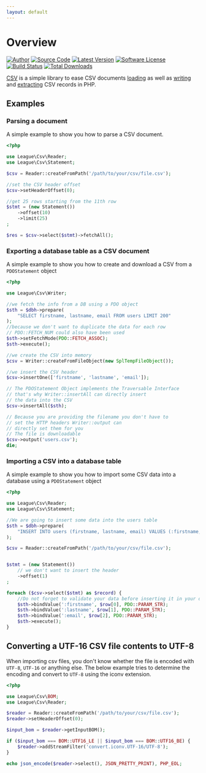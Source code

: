```yaml
---
layout: default
---
```


# Overview

[![Author](http://img.shields.io/badge/author-@nyamsprod-blue.svg?style=flat-square)](https://twitter.com/nyamsprod)
[![Source Code](http://img.shields.io/badge/source-league/csv-blue.svg?style=flat-square)](https://github.com/thephpleague/csv)
[![Latest Version](https://img.shields.io/github/release/thephpleague/csv.svg?style=flat-square)](https://github.com/thephpleague/csv/releases)
[![Software License](https://img.shields.io/badge/license-MIT-brightgreen.svg?style=flat-square)](LICENSE.md)
[![Build Status](https://img.shields.io/travis/thephpleague/csv/master.svg?style=flat-square)](https://travis-ci.org/thephpleague/csv)
[![Total Downloads](https://img.shields.io/packagist/dt/league/csv.svg?style=flat-square)](https://packagist.org/packages/league/csv)

[CSV](https://packagist.org/packages/league/csv) is a simple library to ease CSV documents [loading](/9.0/connections) as well as [writing](/9.0/writer/) and [extracting](/9.0/reader/) CSV records in PHP.

## Examples

### Parsing a document

A simple example to show you how to parse a CSV document.

~~~php
<?php

use League\Csv\Reader;
use League\Csv\Statement;

$csv = Reader::createFromPath('/path/to/your/csv/file.csv');

//set the CSV header offset
$csv->setHeaderOffset(0);

//get 25 rows starting from the 11th row
$stmt = (new Statement())
    ->offset(10)
    ->limit(25)
;

$res = $csv->select($stmt)->fetchAll();
~~~

### Exporting a database table as a CSV document

A simple example to show you how to create and download a CSV from a `PDOStatement` object

~~~php
<?php

use League\Csv\Writer;

//we fetch the info from a DB using a PDO object
$sth = $dbh->prepare(
    "SELECT firstname, lastname, email FROM users LIMIT 200"
);
//because we don't want to duplicate the data for each row
// PDO::FETCH_NUM could also have been used
$sth->setFetchMode(PDO::FETCH_ASSOC);
$sth->execute();

//we create the CSV into memory
$csv = Writer::createFromFileObject(new SplTempFileObject());

//we insert the CSV header
$csv->insertOne(['firstname', 'lastname', 'email']);

// The PDOStatement Object implements the Traversable Interface
// that's why Writer::insertAll can directly insert
// the data into the CSV
$csv->insertAll($sth);

// Because you are providing the filename you don't have to
// set the HTTP headers Writer::output can
// directly set them for you
// The file is downloadable
$csv->output('users.csv');
die;
~~~

### Importing a CSV into a database table

A simple example to show you how to import some CSV data into a database using a `PDOStatement` object

~~~php
<?php

use League\Csv\Reader;
use League\Csv\Statement;

//We are going to insert some data into the users table
$sth = $dbh->prepare(
    "INSERT INTO users (firstname, lastname, email) VALUES (:firstname, :lastname, :email)"
);

$csv = Reader::createFromPath('/path/to/your/csv/file.csv');


$stmt = (new Statement())
    // we don't want to insert the header
    ->offset(1)
;

foreach ($csv->select($stmt) as $record) {
    //Do not forget to validate your data before inserting it in your database
    $sth->bindValue(':firstname', $row[0], PDO::PARAM_STR);
    $sth->bindValue(':lastname', $row[1], PDO::PARAM_STR);
    $sth->bindValue(':email', $row[2], PDO::PARAM_STR);
    $sth->execute();
}
~~~

## Converting a UTF-16 CSV file contents to UTF-8

When importing csv files, you don't know whether the file is encoded with `UTF-8`, `UTF-16` or anything else. The below example tries to determine the encoding and convert to `UTF-8` using the iconv extension.

~~~php
<?php

use League\Csv\BOM;
use League\Csv\Reader;

$reader = Reader::createFromPath('/path/to/your/csv/file.csv');
$reader->setHeaderOffset(0);

$input_bom = $reader->getInputBOM();

if ($input_bom === BOM::UTF16_LE || $input_bom === BOM::UTF16_BE) {
    $reader->addStreamFilter('convert.iconv.UTF-16/UTF-8');
}

echo json_encode($reader->select(), JSON_PRETTY_PRINT), PHP_EOL;
~~~